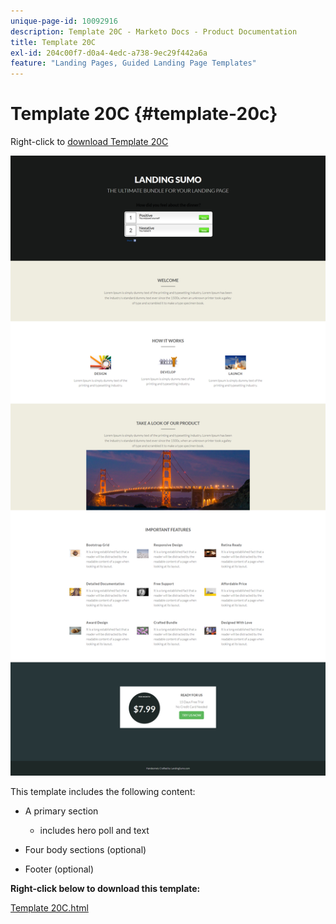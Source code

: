 ```yaml
---
unique-page-id: 10092916
description: Template 20C - Marketo Docs - Product Documentation
title: Template 20C
exl-id: 204c00f7-d0a4-4edc-a738-9ec29f442a6a
feature: "Landing Pages, Guided Landing Page Templates"
---
```

# Template 20C {#template-20c}

Right-click to [download Template 20C](https://experienceleague.adobe.com/landing/marketo/lp-templates/template-20c.html)

![](assets/template-20c.png)

This template includes the following content:

* A primary section

    * includes hero poll and text

* Four body sections (optional)
* Footer (optional)

**Right-click below to download this template:**

[Template 20C.html](https://experienceleague.adobe.com/landing/marketo/lp-templates/template-20c.html)
